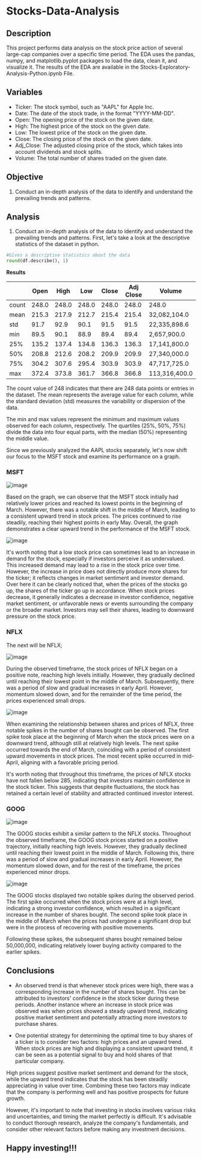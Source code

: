 # Stocks-Data-Analysis

## Description

This project performs data analysis on the stock price action of several large-cap companies over a specific time period. The EDA uses the pandas, numpy, and matplotlib.pyplot packages to load the data, clean it, and visualize it. The results of the EDA are available in the Stocks-Exploratory-Analysis-Python.ipynb File.

## Variables
- Ticker: The stock symbol, such as "AAPL" for Apple Inc.
- Date: The date of the stock trade, in the format "YYYY-MM-DD".
- Open: The opening price of the stock on the given date.
- High: The highest price of the stock on the given date.
- Low: The lowest price of the stock on the given date.
- Close: The closing price of the stock on the given date.
- Adj_Close: The adjusted closing price of the stock, which takes into account dividends and stock splits.
- Volume: The total number of shares traded on the given date.

## Objective
1. Conduct an in-depth analysis of the data to identify and understand the prevailing trends and patterns.

## Analysis
1. Conduct an in-depth analysis of the data to identify and understand the prevailing trends and patterns.
First, let's take a look at the descriptive statistics of the dataset in python.

```python
#Gives a descriptive statistics about the data
round(df.describe(), 1)
```
**Results**

|      |Open	|High|	Low|	Close	|Adj Close|	Volume|
|------|------|------|------|-------|-------|------|
|count	|248.0	|248.0	|248.0	|248.0	|248.0	|248.0|
|mean	|215.3	|217.9	|212.7	|215.4	|215.4	|32,082,104.0|
|std	|91.7	|92.9	|90.1	|91.5	|91.5	|22,335,898.6|
|min	|89.5	|90.1	|88.9	|89.4	|89.4	|2,657,900.0|
|25%	|135.2	|137.4	|134.8	|136.3	|136.3	|17,141,800.0|
|50%	|208.8	|212.6	|208.2	|209.9	|209.9	|27,340,000.0|
|75%	|304.2	|307.6	|295.4	|303.9	|303.9	|47,717,725.0|
|max	|372.4	|373.8	|361.7	|366.8	|366.8	|113,316,400.0|

The count value of 248 indicates that there are 248 data points or entries in the dataset. The mean represents the average value for each column, while the standard deviation (std) measures the variability or dispersion of the data.

The min and max values represent the minimum and maximum values observed for each column, respectively. The quartiles (25%, 50%, 75%) divide the data into four equal parts, with the median (50%) representing the middle value.

Since we previously analyzed the AAPL stocks separately, let's now shift our focus to the MSFT stock and examine its performance on a graph.


### MSFT

![image](https://github.com/LouisLiron/Stocks-Data-Analysis/assets/124049051/2745b9bf-f406-4312-9680-6bce30a5f144)

Based on the graph, we can observe that the MSFT stock initially had relatively lower prices and reached its lowest points in the beginning of March. However, there was a notable shift in the middle of March, leading to a consistent upward trend in stock prices. The prices continued to rise steadily, reaching their highest points in early May. Overall, the graph demonstrates a clear upward trend in the performance of the MSFT stock.

![image](https://github.com/LouisLiron/Stocks-Data-Analysis/assets/124049051/cec3fd78-1dd2-48a4-8351-7d4f3953a013)

It's worth noting that a low stock price can sometimes lead to an increase in demand for the stock, especially if investors perceive it as undervalued. This increased demand may lead to a rise in the stock price over time. However, the increase in price does not directly produce more shares for the ticker; it reflects changes in market sentiment and investor demand. Over here it can be clearly noticed that, when the prices of the stocks go up, the shares of the ticker go up in accordance. When stock prices decrease, it generally indicates a decrease in investor confidence, negative market sentiment, or unfavorable news or events surrounding the company or the broader market. Investors may sell their shares, leading to downward pressure on the stock price.

### NFLX

The next will be NFLX; 

![image](https://github.com/LouisLiron/Stocks-Data-Analysis/assets/124049051/63d8390d-2f14-4c35-9f9a-748880fcc54e)

During the observed timeframe, the stock prices of NFLX began on a positive note, reaching high levels initially. However, they gradually declined until reaching their lowest point in the middle of March. Subsequently, there was a period of slow and gradual increases in early April. However, momentum slowed down, and for the remainder of the time period, the prices experienced small drops.

![image](https://github.com/LouisLiron/Stocks-Data-Analysis/assets/124049051/0acfefe7-687b-4062-b4d4-d30013af0c60)

When examining the relationship between shares and prices of NFLX, three notable spikes in the number of shares bought can be observed. The first spike took place at the beginning of March when the stock prices were on a downward trend, although still at relatively high levels. The next spike occurred towards the end of March, coinciding with a period of consistent upward movements in stock prices. The most recent spike occurred in mid-April, aligning with a favorable pricing period.

It's worth noting that throughout this timeframe, the prices of NFLX stocks have not fallen below 285, indicating that investors maintain confidence in the stock ticker. This suggests that despite fluctuations, the stock has retained a certain level of stability and attracted continued investor interest.

### GOOG

![image](https://github.com/LouisLiron/Stocks-Data-Analysis/assets/124049051/dd5640be-453d-4fba-8b71-1f7131ca590f)

The GOOG stocks exhibit a similar pattern to the NFLX stocks. Throughout the observed timeframe, the GOOG stock prices started on a positive trajectory, initially reaching high levels. However, they gradually declined until reaching their lowest point in the middle of March. Following this, there was a period of slow and gradual increases in early April. However, the momentum slowed down, and for the rest of the timeframe, the prices experienced minor drops.


![image](https://github.com/LouisLiron/Stocks-Data-Analysis/assets/124049051/9a898b9f-0b6f-4176-95ad-c17480d47911)

The GOOG stocks displayed two notable spikes during the observed period. The first spike occurred when the stock prices were at a high level, indicating a strong investor confidence, which resulted in a significant increase in the number of shares bought. The second spike took place in the middle of March when the prices had undergone a significant drop but were in the process of recovering with positive movements.

Following these spikes, the subsequent shares bought remained below 50,000,000, indicating relatively lower buying activity compared to the earlier spikes.


## Conclusions

- An observed trend is that whenever stock prices were high, there was a corresponding increase in the number of shares bought. This can be attributed to investors' confidence in the stock ticker during these periods. Another instance where an increase in stock price was observed was when prices showed a steady upward trend, indicating positive market sentiment and potentially attracting more investors to purchase shares.

- One potential strategy for determining the optimal time to buy shares of a ticker is to consider two factors: high prices and an upward trend. When stock prices are high and displaying a consistent upward trend, it can be seen as a potential signal to buy and hold shares of that particular company.

High prices suggest positive market sentiment and demand for the stock, while the upward trend indicates that the stock has been steadily appreciating in value over time. Combining these two factors may indicate that the company is performing well and has positive prospects for future growth.

However, it's important to note that investing in stocks involves various risks and uncertainties, and timing the market perfectly is difficult. It's advisable to conduct thorough research, analyze the company's fundamentals, and consider other relevant factors before making any investment decisions.

## Happy investing!!!

